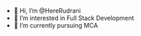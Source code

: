 - 👋 Hi, I’m @HereRudrani
- 👀 I’m interested in Full Stack Development
- 🌱 I’m currently pursuing MCA

<!---
HereRudrani/HereRudrani is a ✨ special ✨ repository because its `README.md` (this file) appears on your GitHub profile.
You can click the Preview link to take a look at your changes.
--->
